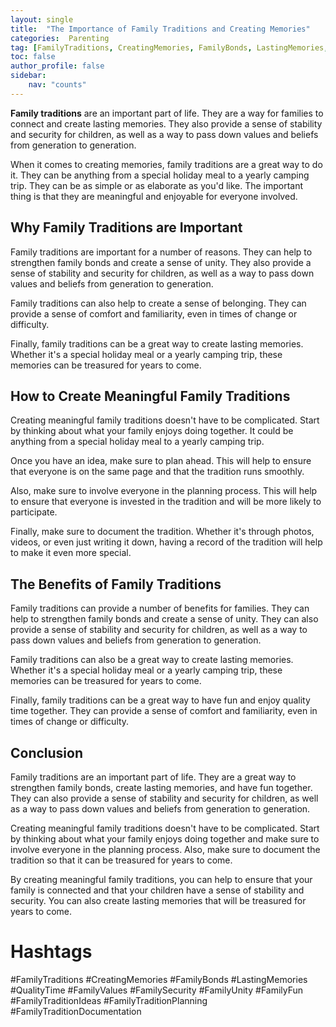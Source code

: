 ```yaml
---
layout: single
title:  "The Importance of Family Traditions and Creating Memories"
categories:  Parenting
tag: [FamilyTraditions, CreatingMemories, FamilyBonds, LastingMemories, QualityTime, FamilyValues, FamilySecurity, FamilyUnity, FamilyFun, FamilyTraditionIdeas, FamilyTraditionPlanning, FamilyTraditionDocumentation, ]
toc: false
author_profile: false
sidebar:
    nav: "counts"
---
```

    
**Family traditions** are an important part of life. They are a way for families to connect and create lasting memories. They also provide a sense of stability and security for children, as well as a way to pass down values and beliefs from generation to generation. 

When it comes to creating memories, family traditions are a great way to do it. They can be anything from a special holiday meal to a yearly camping trip. They can be as simple or as elaborate as you'd like. The important thing is that they are meaningful and enjoyable for everyone involved. 

## Why Family Traditions are Important

Family traditions are important for a number of reasons. They can help to strengthen family bonds and create a sense of unity. They also provide a sense of stability and security for children, as well as a way to pass down values and beliefs from generation to generation. 

Family traditions can also help to create a sense of belonging. They can provide a sense of comfort and familiarity, even in times of change or difficulty. 

Finally, family traditions can be a great way to create lasting memories. Whether it's a special holiday meal or a yearly camping trip, these memories can be treasured for years to come. 

## How to Create Meaningful Family Traditions

Creating meaningful family traditions doesn't have to be complicated. Start by thinking about what your family enjoys doing together. It could be anything from a special holiday meal to a yearly camping trip. 

Once you have an idea, make sure to plan ahead. This will help to ensure that everyone is on the same page and that the tradition runs smoothly. 

Also, make sure to involve everyone in the planning process. This will help to ensure that everyone is invested in the tradition and will be more likely to participate. 

Finally, make sure to document the tradition. Whether it's through photos, videos, or even just writing it down, having a record of the tradition will help to make it even more special. 

## The Benefits of Family Traditions

Family traditions can provide a number of benefits for families. They can help to strengthen family bonds and create a sense of unity. They can also provide a sense of stability and security for children, as well as a way to pass down values and beliefs from generation to generation. 

Family traditions can also be a great way to create lasting memories. Whether it's a special holiday meal or a yearly camping trip, these memories can be treasured for years to come. 

Finally, family traditions can be a great way to have fun and enjoy quality time together. They can provide a sense of comfort and familiarity, even in times of change or difficulty. 

## Conclusion

Family traditions are an important part of life. They are a great way to strengthen family bonds, create lasting memories, and have fun together. They can also provide a sense of stability and security for children, as well as a way to pass down values and beliefs from generation to generation. 

Creating meaningful family traditions doesn't have to be complicated. Start by thinking about what your family enjoys doing together and make sure to involve everyone in the planning process. Also, make sure to document the tradition so that it can be treasured for years to come. 

By creating meaningful family traditions, you can help to ensure that your family is connected and that your children have a sense of stability and security. You can also create lasting memories that will be treasured for years to come. 

# Hashtags

#FamilyTraditions #CreatingMemories #FamilyBonds #LastingMemories #QualityTime #FamilyValues #FamilySecurity #FamilyUnity #FamilyFun #FamilyTraditionIdeas #FamilyTraditionPlanning #FamilyTraditionDocumentation